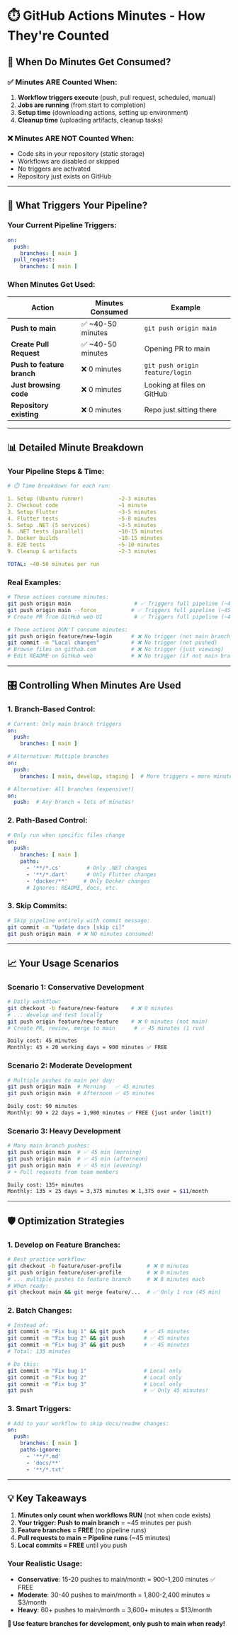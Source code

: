 # ⏱️ GitHub Actions Minutes - How They're Counted

## 🎯 **When Do Minutes Get Consumed?**

### **✅ Minutes ARE Counted When:**
1. **Workflow triggers execute** (push, pull request, scheduled, manual)
2. **Jobs are running** (from start to completion)
3. **Setup time** (downloading actions, setting up environment)
4. **Cleanup time** (uploading artifacts, cleanup tasks)

### **❌ Minutes ARE NOT Counted When:**
- Code sits in your repository (static storage)
- Workflows are disabled or skipped
- No triggers are activated
- Repository just exists on GitHub

---

## 🚀 **What Triggers Your Pipeline?**

### **Your Current Pipeline Triggers:**
```yaml
on:
  push:
    branches: [ main ]
  pull_request:
    branches: [ main ]
```

### **When Minutes Get Used:**
| Action | Minutes Consumed | Example |
|--------|------------------|---------|
| **Push to main** | ✅ ~40-50 minutes | `git push origin main` |
| **Create Pull Request** | ✅ ~40-50 minutes | Opening PR to main |
| **Push to feature branch** | ❌ 0 minutes | `git push origin feature/login` |
| **Just browsing code** | ❌ 0 minutes | Looking at files on GitHub |
| **Repository existing** | ❌ 0 minutes | Repo just sitting there |

---

## 📊 **Detailed Minute Breakdown**

### **Your Pipeline Steps & Time:**
```yaml
# ⏱️ Time breakdown for each run:

1. Setup (Ubuntu runner)           ~2-3 minutes
2. Checkout code                   ~1 minute  
3. Setup Flutter                   ~3-5 minutes
4. Flutter tests                   ~5-8 minutes
5. Setup .NET (5 services)         ~3-5 minutes
6. .NET tests (parallel)           ~10-15 minutes
7. Docker builds                   ~10-15 minutes
8. E2E tests                       ~5-10 minutes
9. Cleanup & artifacts             ~2-3 minutes

TOTAL: ~40-50 minutes per run
```

### **Real Examples:**
```bash
# These actions consume minutes:
git push origin main                    # ✅ Triggers full pipeline (~45 min)
git push origin main --force           # ✅ Triggers full pipeline (~45 min)
# Create PR from GitHub web UI          # ✅ Triggers full pipeline (~45 min)

# These actions DON'T consume minutes:
git push origin feature/new-login      # ❌ No trigger (not main branch)
git commit -m "Local changes"          # ❌ No trigger (not pushed)
# Browse files on github.com           # ❌ No trigger (just viewing)
# Edit README on GitHub web            # ❌ No trigger (if not main branch)
```

---

## 🎛️ **Controlling When Minutes Are Used**

### **1. Branch-Based Control:**
```yaml
# Current: Only main branch triggers
on:
  push:
    branches: [ main ]

# Alternative: Multiple branches
on:
  push:
    branches: [ main, develop, staging ]  # More triggers = more minutes

# Alternative: All branches (expensive!)
on:
  push:  # Any branch = lots of minutes!
```

### **2. Path-Based Control:**
```yaml
# Only run when specific files change
on:
  push:
    branches: [ main ]
    paths:
      - '**/*.cs'        # Only .NET changes
      - '**/*.dart'      # Only Flutter changes
      - 'docker/**'     # Only Docker changes
      # Ignores: README, docs, etc.
```

### **3. Skip Commits:**
```bash
# Skip pipeline entirely with commit message:
git commit -m "Update docs [skip ci]"
git push origin main  # ❌ NO minutes consumed!
```

---

## 📈 **Your Usage Scenarios**

### **Scenario 1: Conservative Development**
```bash
# Daily workflow:
git checkout -b feature/new-feature    # ❌ 0 minutes
# ... develop and test locally
git push origin feature/new-feature    # ❌ 0 minutes (not main)
# Create PR, review, merge to main      # ✅ 45 minutes (1 run)

Daily cost: 45 minutes
Monthly: 45 × 20 working days = 900 minutes ✅ FREE
```

### **Scenario 2: Moderate Development**
```bash
# Multiple pushes to main per day:
git push origin main  # Morning   ✅ 45 minutes
git push origin main  # Afternoon ✅ 45 minutes

Daily cost: 90 minutes  
Monthly: 90 × 22 days = 1,980 minutes ✅ FREE (just under limit!)
```

### **Scenario 3: Heavy Development**
```bash
# Many main branch pushes:
git push origin main  # ✅ 45 min (morning)
git push origin main  # ✅ 45 min (afternoon) 
git push origin main  # ✅ 45 min (evening)
# + Pull requests from team members

Daily cost: 135+ minutes
Monthly: 135 × 25 days = 3,375 minutes ❌ 1,375 over = $11/month
```

---

## 🛡️ **Optimization Strategies**

### **1. Develop on Feature Branches:**
```bash
# Best practice workflow:
git checkout -b feature/user-profile        # ❌ 0 minutes
git push origin feature/user-profile        # ❌ 0 minutes
# ... multiple pushes to feature branch     # ❌ 0 minutes each
# When ready:
git checkout main && git merge feature/...  # ✅ Only 1 run (45 min)
```

### **2. Batch Changes:**
```bash
# Instead of:
git commit -m "Fix bug 1" && git push      # ✅ 45 minutes
git commit -m "Fix bug 2" && git push      # ✅ 45 minutes  
git commit -m "Fix bug 3" && git push      # ✅ 45 minutes
# Total: 135 minutes

# Do this:
git commit -m "Fix bug 1"                  # Local only
git commit -m "Fix bug 2"                  # Local only
git commit -m "Fix bug 3"                  # Local only
git push                                   # ✅ Only 45 minutes!
```

### **3. Smart Triggers:**
```yaml
# Add to your workflow to skip docs/readme changes:
on:
  push:
    branches: [ main ]
    paths-ignore:
      - '**/*.md'
      - 'docs/**'
      - '**/*.txt'
```

---

## 💡 **Key Takeaways**

1. **Minutes only count when workflows RUN** (not when code exists)
2. **Your trigger: Push to main branch** = ~45 minutes per push
3. **Feature branches = FREE** (no pipeline runs)
4. **Pull requests to main = Pipeline runs** (~45 minutes)
5. **Local commits = FREE** until you push

### **Your Realistic Usage:**
- **Conservative**: 15-20 pushes to main/month = 900-1,200 minutes ✅ FREE
- **Moderate**: 30-40 pushes to main/month = 1,800-2,400 minutes ≈ $3/month  
- **Heavy**: 60+ pushes to main/month = 3,600+ minutes ≈ $13/month

**🎯 Use feature branches for development, only push to main when ready!**
